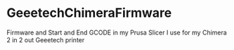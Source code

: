 # GeeetechChimeraFirmware
Firmware and Start and End GCODE in my Prusa Slicer I use for my Chimera 2 in 2 out Geeetech printer
